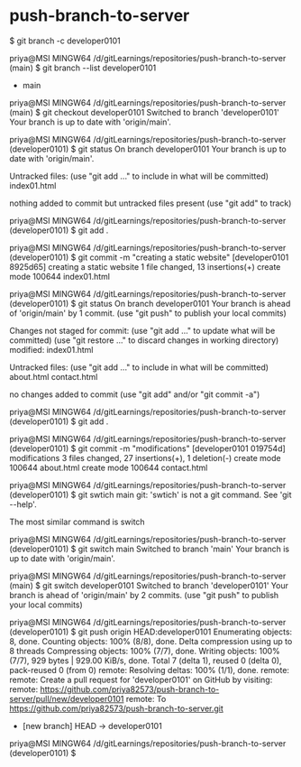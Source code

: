 # push-branch-to-server



$ git branch -c developer0101

priya@MSI MINGW64 /d/gitLearnings/repositories/push-branch-to-server (main)
$ git branch --list
  developer0101
* main

priya@MSI MINGW64 /d/gitLearnings/repositories/push-branch-to-server (main)
$ git checkout developer0101
Switched to branch 'developer0101'
Your branch is up to date with 'origin/main'.

priya@MSI MINGW64 /d/gitLearnings/repositories/push-branch-to-server (developer0101)
$ git status
On branch developer0101
Your branch is up to date with 'origin/main'.

Untracked files:
  (use "git add <file>..." to include in what will be committed)
        index01.html

nothing added to commit but untracked files present (use "git add" to track)

priya@MSI MINGW64 /d/gitLearnings/repositories/push-branch-to-server (developer0101)
$ git add .

priya@MSI MINGW64 /d/gitLearnings/repositories/push-branch-to-server (developer0101)
$ git commit -m "creating a static website"
[developer0101 8925d65] creating a static website
 1 file changed, 13 insertions(+)
 create mode 100644 index01.html

priya@MSI MINGW64 /d/gitLearnings/repositories/push-branch-to-server (developer0101)
$ git status
On branch developer0101
Your branch is ahead of 'origin/main' by 1 commit.
  (use "git push" to publish your local commits)

Changes not staged for commit:
  (use "git add <file>..." to update what will be committed)
  (use "git restore <file>..." to discard changes in working directory)
        modified:   index01.html

Untracked files:
  (use "git add <file>..." to include in what will be committed)
        about.html
        contact.html

no changes added to commit (use "git add" and/or "git commit -a")

priya@MSI MINGW64 /d/gitLearnings/repositories/push-branch-to-server (developer0101)
$ git add .

priya@MSI MINGW64 /d/gitLearnings/repositories/push-branch-to-server (developer0101)
$ git commit -m "modifications"
[developer0101 019754d] modifications
 3 files changed, 27 insertions(+), 1 deletion(-)
 create mode 100644 about.html
 create mode 100644 contact.html

priya@MSI MINGW64 /d/gitLearnings/repositories/push-branch-to-server (developer0101)
$ git swtich main
git: 'swtich' is not a git command. See 'git --help'.

The most similar command is
        switch

priya@MSI MINGW64 /d/gitLearnings/repositories/push-branch-to-server (developer0101)
$ git switch main
Switched to branch 'main'
Your branch is up to date with 'origin/main'.

priya@MSI MINGW64 /d/gitLearnings/repositories/push-branch-to-server (main)
$ git switch developer0101
Switched to branch 'developer0101'
Your branch is ahead of 'origin/main' by 2 commits.
  (use "git push" to publish your local commits)

priya@MSI MINGW64 /d/gitLearnings/repositories/push-branch-to-server (developer0101)
$ git push origin HEAD:developer0101
Enumerating objects: 8, done.
Counting objects: 100% (8/8), done.
Delta compression using up to 8 threads
Compressing objects: 100% (7/7), done.
Writing objects: 100% (7/7), 929 bytes | 929.00 KiB/s, done.
Total 7 (delta 1), reused 0 (delta 0), pack-reused 0 (from 0)
remote: Resolving deltas: 100% (1/1), done.
remote:
remote: Create a pull request for 'developer0101' on GitHub by visiting:
remote:      https://github.com/priya82573/push-branch-to-server/pull/new/developer0101
remote:
To https://github.com/priya82573/push-branch-to-server.git
 * [new branch]      HEAD -> developer0101

priya@MSI MINGW64 /d/gitLearnings/repositories/push-branch-to-server (developer0101)
$
